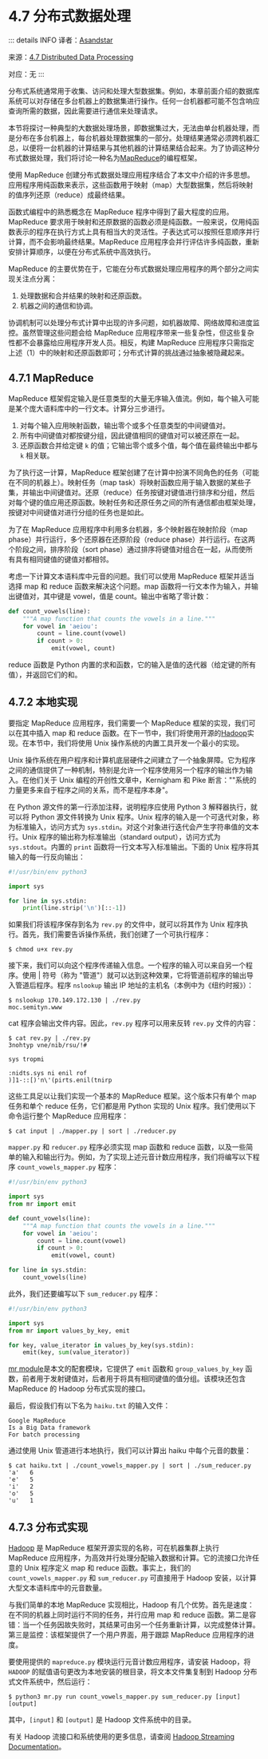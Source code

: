 # 4.7 分布式数据处理

::: details INFO
译者：[Asandstar](https://github.com/asandstar)

来源：[4.7 Distributed Data Processing](https://www.composingprograms.com/pages/47-distributed-data-processing.html)

对应：无
:::

分布式系统通常用于收集、访问和处理大型数据集。例如，本章前面介绍的数据库系统可以对存储在多台机器上的数据集进行操作。任何一台机器都可能不包含响应查询所需的数据，因此需要进行通信来处理请求。

本节将探讨一种典型的大数据处理场景，即数据集过大，无法由单台机器处理，而是分布在多台机器上，每台机器处理数据集的一部分。处理结果通常必须跨机器汇总，以便将一台机器的计算结果与其他机器的计算结果结合起来。为了协调这种分布式数据处理，我们将讨论一种名为[MapReduce](https://en.wikipedia.org/wiki/MapReduce)的编程框架。

使用 MapReduce 创建分布式数据处理应用程序结合了本文中介绍的许多思想。应用程序用纯函数来表示，这些函数用于映射（map）大型数据集，然后将映射的值序列还原（reduce）成最终结果。

函数式编程中的熟悉概念在 MapReduce 程序中得到了最大程度的应用。MapReduce 要求用于映射和还原数据的函数必须是纯函数。一般来说，仅用纯函数表示的程序在执行方式上具有相当大的灵活性。子表达式可以按照任意顺序并行计算，而不会影响最终结果。MapReduce 应用程序会并行评估许多纯函数，重新安排计算顺序，以便在分布式系统中高效执行。

MapReduce 的主要优势在于，它能在分布式数据处理应用程序的两个部分之间实现关注点分离：

1. 处理数据和合并结果的映射和还原函数。
2. 机器之间的通信和协调。

协调机制可以处理分布式计算中出现的许多问题，如机器故障、网络故障和进度监控。虽然管理这些问题会给 MapReduce 应用程序带来一些复杂性，但这些复杂性都不会暴露给应用程序开发人员。相反，构建 MapReduce 应用程序只需指定上述（1）中的映射和还原函数即可；分布式计算的挑战通过抽象被隐藏起来。

## 4.7.1 MapReduce

MapReduce 框架假定输入是任意类型的大量无序输入值流。例如，每个输入可能是某个庞大语料库中的一行文本。计算分三步进行。

1. 对每个输入应用映射函数，输出零个或多个任意类型的中间键值对。
2. 所有中间键值对都按键分组，因此键值相同的键值对可以被还原在一起。
3. 还原函数合并给定键 `k` 的值；它输出零个或多个值，每个值在最终输出中都与 `k` 相关联。

为了执行这一计算，MapReduce 框架创建了在计算中扮演不同角色的任务（可能在不同的机器上）。映射任务（map task）将映射函数应用于输入数据的某些子集，并输出中间键值对。还原（reduce）任务按键对键值进行排序和分组，然后对每个键的值应用还原函数。映射任务和还原任务之间的所有通信都由框架处理，按键对中间键值对进行分组的任务也是如此。

为了在 MapReduce 应用程序中利用多台机器，多个映射器在映射阶段（map phase）并行运行，多个还原器在还原阶段（reduce phase）并行运行。在这两个阶段之间，排序阶段（sort phase）通过排序将键值对组合在一起，从而使所有具有相同键值的键值对都相邻。

考虑一下计算文本语料库中元音的问题。我们可以使用 MapReduce 框架并适当选择 map 和 reduce 函数来解决这个问题。map 函数将一行文本作为输入，并输出键值对，其中键是 vowel，值是 count。输出中省略了零计数：

```python
def count_vowels(line):
    """A map function that counts the vowels in a line."""
    for vowel in 'aeiou':
        count = line.count(vowel)
        if count > 0:
            emit(vowel, count)
```

reduce 函数是 Python 内置的求和函数，它的输入是值的迭代器（给定键的所有值），并返回它们的和。

## 4.7.2 本地实现

要指定 MapReduce 应用程序，我们需要一个 MapReduce 框架的实现，我们可以在其中插入 map 和 reduce 函数。在下一节中，我们将使用开源的[Hadoop](https://en.wikipedia.org/wiki/Apache_Hadoop)实现。在本节中，我们将使用 Unix 操作系统的内置工具开发一个最小的实现。

Unix 操作系统在用户程序和计算机底层硬件之间建立了一个抽象屏障。它为程序之间的通信提供了一种机制，特别是允许一个程序使用另一个程序的输出作为输入。在他们关于 Unix 编程的开创性文章中，Kernigham 和 Pike 断言：""系统的力量更多来自于程序之间的关系，而不是程序本身"。

在 Python 源文件的第一行添加注释，说明程序应使用 Python 3 解释器执行，就可以将 Python 源文件转换为 Unix 程序。Unix 程序的输入是一个可迭代对象，称为标准输入，访问方式为 `sys.stdin`。对这个对象进行迭代会产生字符串值的文本行。Unix 程序的输出称为标准输出（standard output），访问方式为 `sys.stdout`。内置的 `print` 函数将一行文本写入标准输出。下面的 Unix 程序将其输入的每一行反向输出：

```python
#!/usr/bin/env python3

import sys

for line in sys.stdin:
    print(line.strip('\n')[::-1])
```

如果我们将该程序保存到名为 `rev.py` 的文件中，就可以将其作为 Unix 程序执行。首先，我们需要告诉操作系统，我们创建了一个可执行程序：

```shell
$ chmod u+x rev.py
```

接下来，我们可以向这个程序传递输入信息。一个程序的输入可以来自另一个程序。使用 | 符号（称为 "管道"）就可以达到这种效果，它将管道前程序的输出导入管道后程序。程序 `nslookup` 输出 IP 地址的主机名（本例中为《纽约时报》）：

```shell
$ nslookup 170.149.172.130 | ./rev.py
moc.semityn.www
```

cat 程序会输出文件内容。因此，`rev.py` 程序可以用来反转 `rev.py` 文件的内容：

```shell
$ cat rev.py | ./rev.py
3nohtyp vne/nib/rsu/!#

sys tropmi

:nidts.sys ni enil rof
)]1-::[)'n\'(pirts.enil(tnirp
```

这些工具足以让我们实现一个基本的 MapReduce 框架。这个版本只有单个 map 任务和单个 reduce 任务，它们都是用 Python 实现的 Unix 程序。我们使用以下命令运行整个 MapReduce 应用程序：

```shell
$ cat input | ./mapper.py | sort | ./reducer.py
```

`mapper.py` 和 `reducer.py` 程序必须实现 map 函数和 reduce 函数，以及一些简单的输入和输出行为。例如，为了实现上述元音计数应用程序，我们将编写以下程序 `count_vowels_mapper.py` 程序：

```python
#!/usr/bin/env python3

import sys
from mr import emit

def count_vowels(line):
    """A map function that counts the vowels in a line."""
    for vowel in 'aeiou':
        count = line.count(vowel)
        if count > 0:
            emit(vowel, count)

for line in sys.stdin:
    count_vowels(line)
```

此外，我们还要编写以下 `sum_reducer.py` 程序：

```python
#!/usr/bin/env python3

import sys
from mr import values_by_key, emit

for key, value_iterator in values_by_key(sys.stdin):
    emit(key, sum(value_iterator))
```

[mr module](https://www.composingprograms.com/examples/mapreduce/mr.py)是本文的配套模块，它提供了 `emit` 函数和 `group_values_by_key` 函数，前者用于发射键值对，后者用于将具有相同键值的值分组。该模块还包含 MapReduce 的 Hadoop 分布式实现的接口。

最后，假设我们有以下名为 `haiku.txt` 的输入文件：

```shell
Google MapReduce
Is a Big Data framework
For batch processing
```

通过使用 Unix 管道进行本地执行，我们可以计算出 haiku 中每个元音的数量：

```shell
$ cat haiku.txt | ./count_vowels_mapper.py | sort | ./sum_reducer.py
'a'   6
'e'   5
'i'   2
'o'   5
'u'   1
```

## 4.7.3 分布式实现

[Hadoop](https://en.wikipedia.org/wiki/Apache_Hadoop) 是 MapReduce 框架开源实现的名称，可在机器集群上执行 MapReduce 应用程序，为高效并行处理分配输入数据和计算。它的流接口允许任意的 Unix 程序定义 map 和 reduce 函数。事实上，我们的 `count_vowels_mapper.py` 和 `sum_reducer.py` 可直接用于 Hadoop 安装，以计算大型文本语料库中的元音数量。

与我们简单的本地 MapReduce 实现相比，Hadoop 有几个优势。首先是速度：在不同的机器上同时运行不同的任务，并行应用 map 和 reduce 函数。第二是容错：当一个任务因故失败时，其结果可由另一个任务重新计算，以完成整体计算。第三是监控：该框架提供了一个用户界面，用于跟踪 MapReduce 应用程序的进度。

要使用提供的 `mapreduce.py` 模块运行元音计数应用程序，请安装 Hadoop，将 `HADOOP` 的赋值语句更改为本地安装的根目录，将文本文件集复制到 Hadoop 分布式文件系统中，然后运行：

```shell
$ python3 mr.py run count_vowels_mapper.py sum_reducer.py [input] [output]
```

其中，`[input]` 和 `[output]` 是 Hadoop 文件系统中的目录。

有关 Hadoop 流接口和系统使用的更多信息，请查阅 [Hadoop Streaming Documentation](https://hadoop.apache.org/docs/stable/hadoop-streaming/HadoopStreaming.html)。
